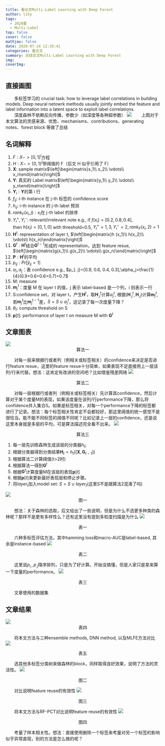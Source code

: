 ```yaml
---
title: 看论文Multi-Label Learning with Deep Forest
author: lihy
tags:
  - 2020夏
  - Multi-Label
top: false
cover: false
mathjax: false
date: 2020-07-24 12:35:41
categories: 看论文
summary: 总结论文Multi-Label Learning with Deep Forest
img:
coverImg:
---
```


## 直接画图

&emsp;&emsp;多标签学习的 crucial task: how to leverage label correlations in building models. Deep neural netowrk methods usually jointly embed the feature and label information into a latent space to exploit label correlations.  
&emsp;&emsp;深度森林不依赖反向传播，参数少（如深度等各种超参数）
<img src="https://s1.ax1x.com/2020/07/25/UzPI81.jpg">
&emsp;&emsp;上图对于本文算法的灵感来源、优势、mechanisms、contributions、generating notes、forest block 等做了总结

## 名词解释

1. $F: X->[0, 1]^l$方程
2. $H: X->\{0, 1\}^l$带阈值的 F（后文 H 似乎引用了 F）
3. $\mathbf{X}$: sample matrix$\left[\begin{matrix}x_1\\
   x_2\\
   \vdots\\
   x_n\end{matrix}\right]$
4. $\mathbf{Y}$: 真实的 Label matrix$\left[\begin{matrix}y_1\\
   y_2\\
   \vdots\\
   y_n\end{matrix}\right]$
5. $\mathbf{Y}_i: \mathbf{Y}$的第 i 行
6. $f_{ij}$: i-th instance 在 j-th 标签的 confidence score
7. $h_{ij}$: i-th instance 的 j-th label 预测
8. $rank_F(x_i, j):x_i$在 j-th label 的排序
9. $Y_i^+, Y_i^-$: relevant/irrelevant note
   e.g., if $f(x_i)=[0.2, 0.8, 0.4]$, <br>then $h(x_i)=[0, 1, 0]$ with threshold=0.5, $Y_i^+={1, 3}, Y_i^-={2}, rank_F(x_i, 2)=1$
10. $\mathbf{H}^t$: representation of layer t, $\left[\begin{matrix}h (x_1)\\
   h(x_2)\\
   \vdots\\
   h(x_n)\end{matrix}\right]$
11. $\mathbf{G}^t: \mathbf{H}^t$结合$\mathbf{G}^{t-1}$形成的 representation，达到 feature resue, $\left[\begin{matrix}g(x_1)\\
    g(x_2)\\
    \vdots\\
    g(x_n)\end{matrix}\right]$
12. $\mathbf{P}:\mathbf{H}^t$的平均
13. $p_{ij}: Pr[\hat{y}_{ij}=1]$
14. $\alpha_i, \alpha_j$：表 confidence
    e.g., $p_{. j}=[0.9, 0.6, 0.4, 0.3],\alpha_j=\frac{1}{4}(0.9+0.6+0.6+0.7)=0.7$
15. M: measure
16. $\mathbf{m}_j^t$：度量 M 在 layer t 的值，j 表示 label-based 是一个列，i 则表示一行
17. S:confidence set，对 layer t，产生$\mathbf{H}^t$，取$\mathbf{H}_{. j}^t$计算$\alpha_j^t$, 根据$(\mathbf{H}_{. j}^t, \mathbf{H}_{. j})$计算$\mathbf{m}_j^t$, 若$\mathbf{m}_j^t$比$\mathbf{m}_j^{t-1}$差，$S=S\cup{\alpha_j^t}$，这记录了每一次度量下降？
18. $\theta_t$: compute threshold on S
19. $\mathbf{p}[t]$: performance of layer t on measure M with $\mathbf{G}^t$

## 文章图表

<img src="https://s1.ax1x.com/2020/07/25/UxN9IJ.jpg">
<center>算法一</center>

&emsp;&emsp;对每一层来根据行或者列（例相关或标签相关）的confidence来决定是否进行feature resue，这里的feature resue十分简单，如果表现不足直接用上一层该列/行来代替。想法：这肯定有改进的空间吧？比如借鉴残差网络
<img src="https://s1.ax1x.com/2020/07/25/UxNFR1.jpg">
<center>算法二</center>

&emsp;&emsp;对每一层根据行或者列（例相关或标签相关）先计算其confidence，然后计算对于某个度量M的表现，如果该度量在该列/行performance下降，那么将confidence并入集合S。如果是标签相关，对每一个performance下降的标签都进行了记录。想法：每个标签相关性肯定不会都较好，那这里阈值的统一感觉不是很恰当。能不能不同标签的阈值不同呢？比如记录上一层的confidence，还是说这里本身就是多层的平均，可是算法描述完全看不出来。
<img src="https://s1.ax1x.com/2020/07/25/UxN8QP.jpg">
<center>算法三</center>

1. 每一层先训练森林生成该层的分类器$h_t$;
2. 根据分类器得到分类结果$\mathbf{H}_t=h_t([\mathbf{X},\mathbf{G}_{t-1}])$
3. 根据算法二计算阈值(t>2时)
4. 根据算法一得到$\mathbf{G}^t$
5. 根据$\mathbf{G}^t$计算度量M在该层的表现$\mathbf{p}[t]$
6. 根据$\mathbf{p}[t]$来更新最好表现层和停止步骤。
7. 将$layer_t$加入model set: $S=S\cup layer_t$(这里S不是跟算法2混淆了吗)

<img src="https://s1.ax1x.com/2020/07/25/UxtOx0.jpg">
<center>图一</center>

&emsp;&emsp;想法：关于森林的选取，后文给出了一些说明，但是为什么不选更多种类的森林呢？那样不是更有多样性么？还有这里没有提到多粒度扫描是为什么
<img src="https://s1.ax1x.com/2020/07/25/Uxt5qS.jpg">
<center>表一</center>

&emsp;&emsp;六种多标签评估方法，其中hamming loss和macro-AUC是label-based, 其余是instance-based
<img src="https://s1.ax1x.com/2020/07/25/UxNSZF.jpg">
<center>表二</center>

&emsp;&emsp;这里说$p_{i.},p_{.j}$降序排列，只是为了好计算。开始没搞懂，但是人家只是拿来算一下度量的performance。
<img src="https://s1.ax1x.com/2020/07/25/UxNUoQ.jpg">
<center>表三</center>

&emsp;&emsp;文章使用的数据集

## 文章结果

<img src="https://s1.ax1x.com/2020/07/25/UxNyLT.jpg">
<center>表四</center>

&emsp;&emsp;将本文方法与三种ensemble methods, DNN method, 以及MLFE方法对比
<img src="https://s1.ax1x.com/2020/07/25/UxNoy6.jpg">
<center>表五</center>

&emsp;&emsp;选其他多标签分类树来做森林的block，同样取得良好效果，说明了方法的灵活性。
<img src="https://s1.ax1x.com/2020/07/25/UxN2o4.jpg">
<center>图二</center>

&emsp;&emsp;对比说明feature reuse的有效性
<img src="https://s1.ax1x.com/2020/07/25/UxNWFJ.jpg">
<center>图三</center>

&emsp;&emsp;将本文方法与RF-PCT对比说明feature reuse的有效性
<img src="https://s1.ax1x.com/2020/07/25/UxNIQx.jpg">
<center>图四</center>

&emsp;&emsp;考量了样本相关性。想法：直接使用删除一个标签来考量对另一个标签的影响似乎异常直观，别的方法是怎么做的呢？
